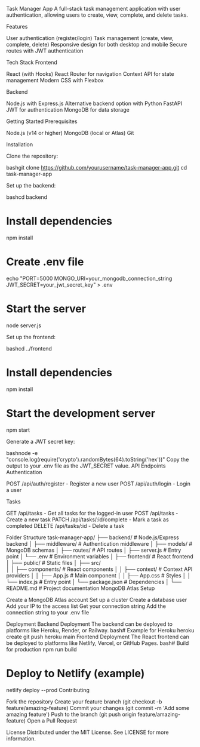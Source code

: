 Task Manager App
A full-stack task management application with user authentication, allowing users to create, view, complete, and delete tasks.

Features

User authentication (register/login)
Task management (create, view, complete, delete)
Responsive design for both desktop and mobile
Secure routes with JWT authentication

Tech Stack
Frontend

React (with Hooks)
React Router for navigation
Context API for state management
Modern CSS with Flexbox

Backend

Node.js with Express.js
Alternative backend option with Python FastAPI
JWT for authentication
MongoDB for data storage

Getting Started
Prerequisites

Node.js (v14 or higher)
MongoDB (local or Atlas)
Git

Installation

Clone the repository:

bashgit clone https://github.com/yourusername/task-manager-app.git
cd task-manager-app

Set up the backend:

bashcd backend

# Install dependencies
npm install

# Create .env file
echo "PORT=5000
MONGO_URI=your_mongodb_connection_string
JWT_SECRET=your_jwt_secret_key" > .env

# Start the server
node server.js

Set up the frontend:

bashcd ../frontend

# Install dependencies
npm install

# Start the development server
npm start

Generate a JWT secret key:

bashnode -e "console.log(require('crypto').randomBytes(64).toString('hex'))"
Copy the output to your .env file as the JWT_SECRET value.
API Endpoints
Authentication

POST /api/auth/register - Register a new user
POST /api/auth/login - Login a user

Tasks

GET /api/tasks - Get all tasks for the logged-in user
POST /api/tasks - Create a new task
PATCH /api/tasks/:id/complete - Mark a task as completed
DELETE /api/tasks/:id - Delete a task

Folder Structure
task-manager-app/
├── backend/                # Node.js/Express backend
│   ├── middleware/         # Authentication middleware
│   ├── models/             # MongoDB schemas
│   ├── routes/             # API routes
│   ├── server.js           # Entry point
│   └── .env                # Environment variables
│
├── frontend/               # React frontend
│   ├── public/             # Static files
│   ├── src/                
│   │   ├── components/     # React components
│   │   ├── context/        # Context API providers
│   │   ├── App.js          # Main component
│   │   ├── App.css         # Styles
│   │   └── index.js        # Entry point
│   └── package.json        # Dependencies
│
└── README.md               # Project documentation
MongoDB Atlas Setup

Create a MongoDB Atlas account
Set up a cluster
Create a database user
Add your IP to the access list
Get your connection string
Add the connection string to your .env file

Deployment
Backend Deployment
The backend can be deployed to platforms like Heroku, Render, or Railway.
bash# Example for Heroku
heroku create
git push heroku main
Frontend Deployment
The React frontend can be deployed to platforms like Netlify, Vercel, or GitHub Pages.
bash# Build for production
npm run build

# Deploy to Netlify (example)
netlify deploy --prod
Contributing

Fork the repository
Create your feature branch (git checkout -b feature/amazing-feature)
Commit your changes (git commit -m 'Add some amazing feature')
Push to the branch (git push origin feature/amazing-feature)
Open a Pull Request

License
Distributed under the MIT License. See LICENSE for more information.
